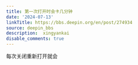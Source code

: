 ```yaml
---
title: 第一次打开时会卡几分钟
date: '2024-07-13'
linkTitle: https://bbs.deepin.org/en/post/274934
source: deepin_bbs
description:  xingyankai 
disable_comments: true
---
```

每次关闭重新打开就会
